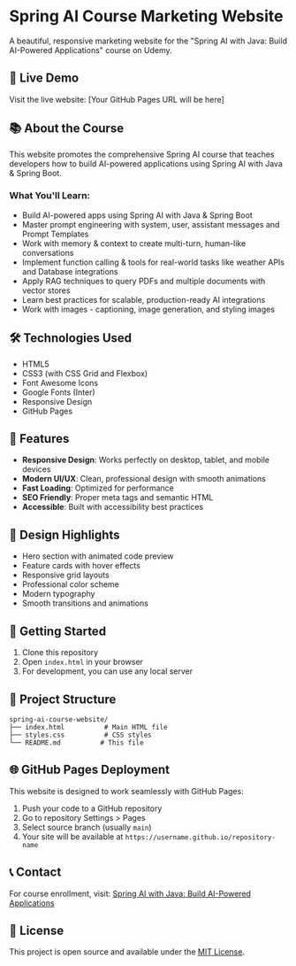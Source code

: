 # Spring AI Course Marketing Website

A beautiful, responsive marketing website for the "Spring AI with Java: Build AI-Powered Applications" course on Udemy.

## 🚀 Live Demo

Visit the live website: [Your GitHub Pages URL will be here]

## 📚 About the Course

This website promotes the comprehensive Spring AI course that teaches developers how to build AI-powered applications using Spring AI with Java & Spring Boot.

### What You'll Learn:
- Build AI-powered apps using Spring AI with Java & Spring Boot
- Master prompt engineering with system, user, assistant messages and Prompt Templates
- Work with memory & context to create multi-turn, human-like conversations
- Implement function calling & tools for real-world tasks like weather APIs and Database integrations
- Apply RAG techniques to query PDFs and multiple documents with vector stores
- Learn best practices for scalable, production-ready AI integrations
- Work with images - captioning, image generation, and styling images

## 🛠️ Technologies Used

- HTML5
- CSS3 (with CSS Grid and Flexbox)
- Font Awesome Icons
- Google Fonts (Inter)
- Responsive Design
- GitHub Pages

## 📱 Features

- **Responsive Design**: Works perfectly on desktop, tablet, and mobile devices
- **Modern UI/UX**: Clean, professional design with smooth animations
- **Fast Loading**: Optimized for performance
- **SEO Friendly**: Proper meta tags and semantic HTML
- **Accessible**: Built with accessibility best practices

## 🎨 Design Highlights

- Hero section with animated code preview
- Feature cards with hover effects
- Responsive grid layouts
- Professional color scheme
- Modern typography
- Smooth transitions and animations

## 🚀 Getting Started

1. Clone this repository
2. Open `index.html` in your browser
3. For development, you can use any local server

## 📁 Project Structure

```
spring-ai-course-website/
├── index.html          # Main HTML file
├── styles.css          # CSS styles
└── README.md          # This file
```

## 🌐 GitHub Pages Deployment

This website is designed to work seamlessly with GitHub Pages:

1. Push your code to a GitHub repository
2. Go to repository Settings > Pages
3. Select source branch (usually `main`)
4. Your site will be available at `https://username.github.io/repository-name`

## 📞 Contact

For course enrollment, visit: [Spring AI with Java: Build AI-Powered Applications](https://www.udemy.com/course/mastering-spring-ai/?referralCode=464DAC2A704ECA7A8266)

## 📄 License

This project is open source and available under the [MIT License](LICENSE).
